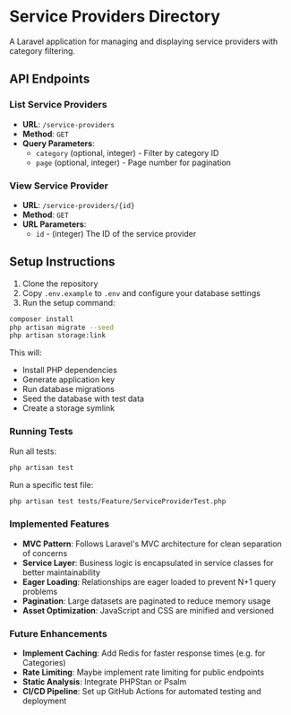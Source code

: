 # Service Providers Directory

A Laravel application for managing and displaying service providers with category filtering.

## API Endpoints

### List Service Providers
- **URL**: `/service-providers`
- **Method**: `GET`
- **Query Parameters**:
  - `category` (optional, integer) - Filter by category ID
  - `page` (optional, integer) - Page number for pagination

### View Service Provider
- **URL**: `/service-providers/{id}`
- **Method**: `GET`
- **URL Parameters**:
  - `id` - (integer) The ID of the service provider

## Setup Instructions

1. Clone the repository
2. Copy `.env.example` to `.env` and configure your database settings
3. Run the setup command:

```bash
composer install
php artisan migrate --seed
php artisan storage:link
```

This will:

- Install PHP dependencies
- Generate application key
- Run database migrations
- Seed the database with test data
- Create a storage symlink

### Running Tests

Run all tests:

```bash
php artisan test
```

Run a specific test file:

```bash
php artisan test tests/Feature/ServiceProviderTest.php
```

### Implemented Features

- **MVC Pattern**: Follows Laravel's MVC architecture for clean separation of concerns
- **Service Layer**: Business logic is encapsulated in service classes for better maintainability
- **Eager Loading**: Relationships are eager loaded to prevent N+1 query problems
- **Pagination**: Large datasets are paginated to reduce memory usage
- **Asset Optimization**: JavaScript and CSS are minified and versioned

### Future Enhancements

- **Implement Caching**: Add Redis for faster response times (e.g. for Categories)
- **Rate Limiting**: Maybe implement rate limiting for public endpoints
- **Static Analysis**: Integrate PHPStan or Psalm
- **CI/CD Pipeline**: Set up GitHub Actions for automated testing and deployment
